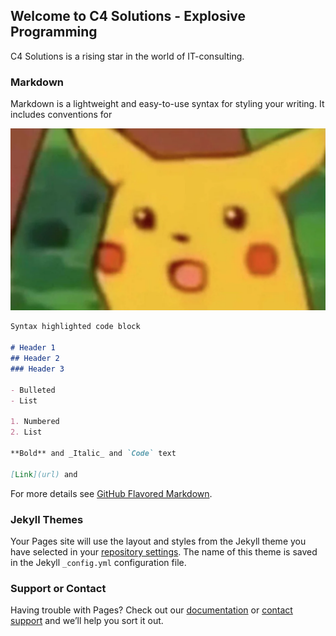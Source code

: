 ## Welcome to C4 Solutions - Explosive Programming

C4 Solutions is a rising star in the world of IT-consulting. 

### Markdown

Markdown is a lightweight and easy-to-use syntax for styling your writing. It includes conventions for

![Pika](https://github.com/Martinsvanberg/webz/blob/master/Screen_Shot_2018-10-25_at_11.02.15_AM.png)

```markdown
Syntax highlighted code block

# Header 1
## Header 2
### Header 3

- Bulleted
- List

1. Numbered
2. List

**Bold** and _Italic_ and `Code` text

[Link](url) and 
```

For more details see [GitHub Flavored Markdown](https://guides.github.com/features/mastering-markdown/).

### Jekyll Themes

Your Pages site will use the layout and styles from the Jekyll theme you have selected in your [repository settings](https://github.com/Martinsvanberg/webz/settings). The name of this theme is saved in the Jekyll `_config.yml` configuration file.

### Support or Contact

Having trouble with Pages? Check out our [documentation](https://help.github.com/categories/github-pages-basics/) or [contact support](https://github.com/contact) and we’ll help you sort it out.
